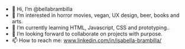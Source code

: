 - 👋 Hi, I’m @bellabrambilla
- 👀 I’m interested in horror movies, vegan, UX design, beer, books and arts.
- 🌱 I’m currently learning HTML, Javascript, CSS and prototyping..
- 💞️ I’m looking forward to collaborate on projects with purpose.
- 📫 How to reach me: www.linkedin.com/in/isabella-brambilla/

<!---
bellabrambilla/bellabrambilla is a ✨ special ✨ repository because its `README.md` (this file) appears on your GitHub profile.
You can click the Preview link to take a look at your changes.
--->
